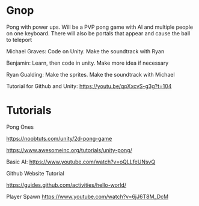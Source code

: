 # Gnop

Pong with power ups. Will be a PVP pong game with AI and multiple people on one keyboard. There will also be portals that appear and cause the ball to teleport

Michael Graves: Code on Unity. Make the soundtrack with Ryan

Benjamin: Learn, then code in unity. Make more idea if necessary

Ryan Gualding: Make the sprites. Make the soundtrack with Michael

Tutorial for Github and Unity: https://youtu.be/qpXxcvS-g3g?t=104

# Tutorials

Pong Ones

https://noobtuts.com/unity/2d-pong-game

https://www.awesomeinc.org/tutorials/unity-pong/

Basic AI: https://www.youtube.com/watch?v=oQLLfeUNsvQ 

Github Website Tutorial

https://guides.github.com/activities/hello-world/


Player Spawn
https://www.youtube.com/watch?v=6jJ6T8M_DcM

